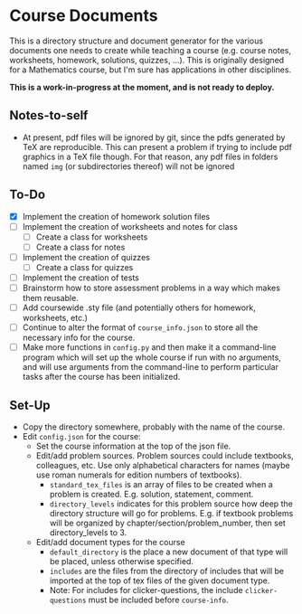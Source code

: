 # Course Documents

This is a directory structure and document generator for the various documents one needs to create while teaching a course (e.g. course notes, worksheets, homework, solutions, quizzes, ...).
This is originally designed for a Mathematics course, but I'm sure has applications in other disciplines.

**This is a work-in-progress at the moment, and is not ready to deploy.**

## Notes-to-self

- At present, pdf files will be ignored by git, since the pdfs generated by TeX are reproducible.
This can present a problem if trying to include pdf graphics in a TeX file though.
For that reason, any pdf files in folders named `img` (or subdirectories thereof) will not be ignored

## To-Do

- [x] Implement the creation of homework solution files
- [ ] Implement the creation of worksheets and notes for class
    - [ ] Create a class for worksheets
    - [ ] Create a class for notes
- [ ] Implement the creation of quizzes
    - [ ] Create a class for quizzes
- [ ] Implement the creation of tests
- [ ] Brainstorm how to store assessment problems in a way which makes them reusable.
- [ ] Add coursewide .sty file (and potentially others for homework, worksheets, etc.)
- [ ] Continue to alter the format of `course_info.json` to store all the necessary info for the course.
- [ ] Make more functions in `config.py` and then make it a command-line program which will set up the whole course if run with no arguments, and will use arguments from the command-line to perform particular tasks after the course has been initialized.

## Set-Up

- Copy the directory somewhere, probably with the name of the course.
- Edit `config.json` for the course:
  - Set the course information at the top of the json file.
  - Edit/add problem sources. Problem sources could include textbooks, colleagues, etc. Use only alphabetical characters for names (maybe use roman numerals  for edition numbers of textbooks).  
    - `standard_tex_files` is an array of files to be created when a problem is created. E.g. solution, statement, comment. 
    - `directory_levels` indicates for this problem source how deep the    directory structure will go for problems. E.g. if textbook problems will be organized by chapter/section/problem_number, then set directory_levels to 3.
  - Edit/add document types for the course 
    - `default_directory` is the place a new document of that type will be placed, unless otherwise specified.
    - `includes` are the files from the directory of includes that will be imported at the top of tex files of the given document type.
    - Note: For includes for clicker-questions, the include `clicker-questions` must be included before `course-info`.